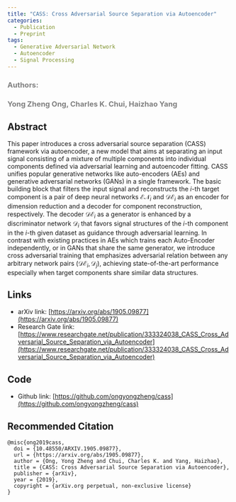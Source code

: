 ```yaml
---
title: "CASS: Cross Adversarial Source Separation via Autoencoder"
categories:
  - Publication
  - Preprint
tags:
  - Generative Adversarial Network
  - Autoencoder
  - Signal Processing
---
```


### <span style="color: grey;">Authors:</span>

### <span style="color: grey;">Yong Zheng Ong, Charles K. Chui, Haizhao Yang</span>

## Abstract

This paper introduces a cross adversarial source separation (CASS) framework via autoencoder, a new model that aims at separating an input signal consisting of a mixture of multiple components into individual components defined via adversarial learning and autoencoder fitting. CASS unifies popular generative networks like auto-encoders (AEs) and generative adversarial networks (GANs) in a single framework. The basic building block that filters the input signal and reconstructs the $i$-th target component is a pair of deep neural networks $\mathcal{EN}_i$ and $\mathcal{DE}_i$ as an encoder for dimension reduction and a decoder for component reconstruction, respectively. The decoder $\mathcal{DE}_i$ as a generator is enhanced by a discriminator network $\mathcal{D}_i$ that favors signal structures of the $i$-th component in the $i$-th given dataset as guidance through adversarial learning. In contrast with existing practices in AEs which trains each Auto-Encoder independently, or in GANs that share the same generator, we introduce cross adversarial training that emphasizes adversarial relation between any arbitrary network pairs $(\mathcal{DE}_i,\mathcal{D}_j)$, achieving state-of-the-art performance especially when target components share similar data structures.

## Links

- arXiv link: [https://arxiv.org/abs/1905.09877](https://arxiv.org/abs/1905.09877)
- Research Gate link:  [https://www.researchgate.net/publication/333324038_CASS_Cross_Adversarial_Source_Separation_via_Autoencoder](https://www.researchgate.net/publication/333324038_CASS_Cross_Adversarial_Source_Separation_via_Autoencoder)

## Code

- Github link: [https://github.com/ongyongzheng/cass](https://github.com/ongyongzheng/cass)

## Recommended Citation

```
@misc{ong2019cass,
  doi = {10.48550/ARXIV.1905.09877},
  url = {https://arxiv.org/abs/1905.09877},
  author = {Ong, Yong Zheng and Chui, Charles K. and Yang, Haizhao},
  title = {CASS: Cross Adversarial Source Separation via Autoencoder},
  publisher = {arXiv},
  year = {2019},
  copyright = {arXiv.org perpetual, non-exclusive license}
}
```
